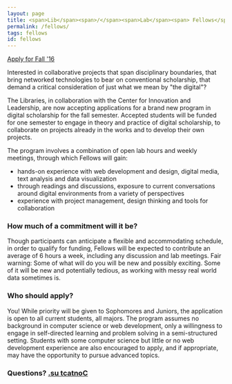 ```yaml
---
layout: page
title: <span>Lib</span><span>/</span><span>Lab</span><span> Fellows</span>
permalink: /fellows/
tags: fellows
id: fellows
---
```


<a  class="button button-red" href="https://goo.gl/forms/suWOiEMsKHI0OB6H2" target="_blank">Apply for Fall '16</a>

Interested in collaborative projects that span disciplinary boundaries, that bring networked technologies to bear on conventional scholarship, that demand a critical consideration of just what we mean by "the digital"?

The Libraries, in collaboration with the Center for Innovation and Leadership, are now accepting applications for a brand new program in digital scholarship for the fall semester. Accepted students will be funded for one semester to engage in theory and practice of digital scholarship, to collaborate on projects already in the works and to develop their own projects.

The program involves a combination of open lab hours and weekly meetings, through which Fellows will gain:

- hands-on experience with web development and design, digital media, text analysis and data visualization
- through readings and discussions, exposure to current conversations around digital environments from a variety of perspectives
- experience with project management, design thinking and tools for collaboration

### How much of a commitment will it be?

Though participants can anticipate a flexible and accommodating schedule, in order to qualify for funding, Fellows will be expected to contribute an average of 6 hours a week, including any discussion and lab meetings. Fair warning: Some of what will do you will be new and possibly exciting. Some of it will be new and potentially tedious, as working with messy real world data sometimes is.

### Who should apply?

You! While priority will be given to Sophomores and Juniors, the application is open to all current students, all majors. The program assumes no background in computer science or web development, only a willingness to engage in self-directed learning and problem solving in a semi-structured setting. Students with some computer science but little or no web development experience are also encouraged to apply, and if appropriate, may have the opportunity to pursue advanced topics.

### Questions? <a class="email" href="mailto:digitalscholarship@swarthmore.edu">.su tcatnoC</a>
